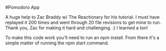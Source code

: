 #Pomodoro App

A huge help to Zac Braddy w/ The Reactionary for his tutorial.  I must have replayed it 200 times and went through 20 file revisions to get mine to run.  Thank you, Zac for making it hard and challenging. :) I learned a ton!

To make this code work you'll need to run an npm install. From there it's a simple matter of running the npm start command.